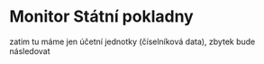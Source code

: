# Monitor Státní pokladny

zatim tu máme jen účetní jednotky (číselníková data), zbytek bude následovat

